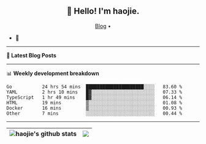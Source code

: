<h2 align="center">👋 Hello! I'm haojie.</h2>
<p align="center">
  <a href="https://aoyouer.com">Blog</a> •
</p>


- 🔭 


-------

**📝 Latest Blog Posts**


-------

📊 **Weekly development breakdown**
<!--START_SECTION:waka-->

```text
Go           24 hrs 54 mins  █████████████████████░░░░   83.60 %
YAML         2 hrs 10 mins   █▓░░░░░░░░░░░░░░░░░░░░░░░   07.33 %
TypeScript   1 hr 49 mins    █▓░░░░░░░░░░░░░░░░░░░░░░░   06.14 %
HTML         19 mins         ▒░░░░░░░░░░░░░░░░░░░░░░░░   01.08 %
Docker       16 mins         ▒░░░░░░░░░░░░░░░░░░░░░░░░   00.93 %
Other        7 mins          ░░░░░░░░░░░░░░░░░░░░░░░░░   00.44 %
```

<!--END_SECTION:waka-->

-------



| <img align="center" src="https://github-readme-stats.vercel.app/api?username=haojie06&show_icons=true&theme=graywhite&show_icons=true&count_private=true&include_all_commits=true&hide_border=true" alt="haojie's github stats" /> | <img align="center" src="https://github-readme-stats.vercel.app/api/top-langs/?username=haojie06&layout=compact&theme=graywhite&hide_border=true&hide=css,html" /> |
| ------------- | ------------- |


